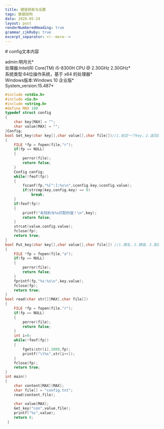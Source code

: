 ```yaml
---
title: 键值获取与设置
tags: 数据结构
data: 2020-05-24
layout: post
renderNumberedHeading: true
grammar_cjkRuby: true
excerpt_separator: <!--more-->
---
```

<p align="center"></p>
<!--more-->
 # config文本内容      
       
admin:明月光*      
处理器:Intel(R) Core(TM) i5-8300H CPU @ 2.30GHz 2.30GHz*      
系统类型:64位操作系统，基于 x64 的处理器*      
Windows版本:Windows 10 企业版*       
System_version:15.487*      

```c++
#include <stdio.h>
#include <io.h>
#include <string.h> 
#define MAX 100
typedef struct config
{
	char key[MAX] = "";
	char value[MAX] = "";
}Config; 
bool Get_key(char key[],char value[],char file[])//1.给定一个key，2.返回匹配的value，3.配置文件名
{
	FILE *fp = fopen(file,"r");
	if(fp == NULL)
	{
		perror(file); 
		return false;
	}
	Config config;
	while(!feof(fp))
	{
		fscanf(fp,"%[^:]:%s\n",&config.key,&config.value);
		if(strcmp(key,config.key) == 0)
			break;
	}
	if(feof(fp))
	{
		printf("未找到与%s匹配的值！\n",key);	
		return false;
	}
	strcat(value,config.value);
	fclose(fp); 
	return true;   
}
bool Put_key(char key[],char value[],char file[]) //1.键名，2.键值，3.配置文件名 
{
	FILE *fp = fopen(file,"a");
	if(fp == NULL)
	{
		perror(file);
		return false;
	}
	fprintf(fp,"%s:%s\n",key,value); 
	fclose(fp);
	return true;
}
bool read(char str[][MAX],char file[])
{
	FILE *fp = fopen(file,"r");
	if(fp == NULL)
	{
		perror(file);
		return false;
	}
	int i=0;
	while(!feof(fp))
	{
		fgets(str[i],1000,fp);
		printf("\t%s",str[i++]);
	}
	fclose(fp);
	return true;
}
int main()
{
	char content[MAX][MAX];
	char file[] = "config.txt";
	read(content,file);
	
	char value[MAX];
	Get_key("con",value,file);
	printf("%s",value);
	return 0;
 }
```

